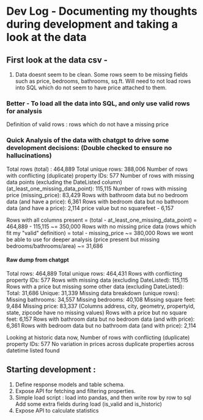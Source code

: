 # Dev Log - Documenting my thoughts during development and taking a look at the data

## First look at the data csv - 
1. Data doesnt seem to be clean. Some rows seem to be missing fields such as price, bedrooms, bathrooms, sq.ft. 
Will need to not load rows into SQL which do not seem to have price attached to them. 

### Better - To load all the data into SQL, and only use valid rows for analysis 
Definition of valid rows : rows which do not have a missing price

### Quick Analysis of the data with chatgpt to drive some development decisions: (Double checked to ensure no hallucinations)
Total rows (total) : 464,889 
Total unique rows: 388,006
Number of rows with conflicting (duplicate) property IDs: 577
Number of rows with missing data points (excluding the DateListed column) (at_least_one_missing_data_point): 115,115 
Number of rows with missing price (missing_price): 83,429 
Rows with bathroom data but no bedroom data (and have a price): 6,361
Rows with bedroom data but no bathroom data (and have a price): 2,114
price value but no squarefeet - 6,157

Rows with all columns present = (total - at_least_one_missing_data_point) = 464,889 - 115,115  ~= 350,000
Rows with no missing price data (rows which fit my "valid" definition) = total - missing_price ~= 380,000
Rows we wont be able to use for deeper analysis (price present but missing bedrooms/bathrooms/area) ~= 31,686

#### Raw dump from chatgpt
Total rows: 464,889
Total unique rows: 464,431
Rows with conflicting property IDs: 577
Rows with missing data (excluding DateListed): 115,115
Rows with a price but missing some other data (excluding DateListed):
Total: 31,686
Unique: 31,339
Missing data breakdown (unique rows):
Missing bathrooms: 34,557
Missing bedrooms: 40,108
Missing square feet: 9,484
Missing price: 83,337
(Columns address, city, geometry, propertyid, state, zipcode have no missing values)
Rows with a price but no square feet: 6,157
Rows with bathroom data but no bedroom data (and with price): 6,361
Rows with bedroom data but no bathroom data (and with price): 2,114

Looking at historic data now, 
Number of rows with conflicting (duplicate) property IDs: 577 
No variation in prices across duplicate properties across datetime listed found

## Starting development : 
1. Define response models and table schema. 
2. Expose API for fetching and filtering properties.
3. Simple load script : load into pandas, and then write row by row to sql
Add some extra fields during load (is_valid and is_historic)
4. Expose API to calculate statistics